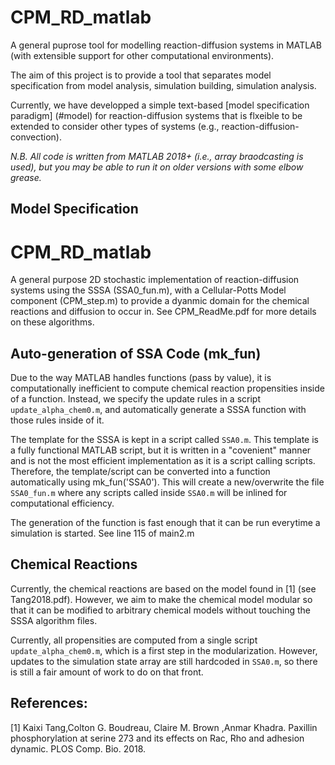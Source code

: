 # CPM_RD_matlab
A general puprose tool for modelling reaction-diffusion systems in MATLAB (with extensible support for other computational environments).

The aim of this project is to provide a tool that separates model specification from model analysis, simulation building, simulation analysis.

Currently, we have developped a simple text-based [model specification paradigm] (#model) for reaction-diffusion systems that is flxeible to be extended to consider other types of systems (e.g., reaction-diffusion-convection).  


*N.B. All code is written from MATLAB 2018+ (i.e., array braodcasting is used), but you may be able to run it on older versions with some elbow grease.*


## <a name='model'></a>Model Specification

# CPM_RD_matlab

A general purpose 2D stochastic implementation of reaction-diffusion systems using the SSSA (SSA0_fun.m), with a Cellular-Potts Model component (CPM_step.m) to provide a dyanmic domain for the chemical reactions and diffusion to occur in. See CPM_ReadMe.pdf for more details on these algorithms.



## Auto-generation of SSA Code (mk_fun)
Due to the way MATLAB handles functions (pass by value), it is computationally inefficient to compute chemical reaction propensities inside of a function. Instead, we specify the update rules in a script `update_alpha_chem0.m`, and automatically generate a SSSA function with those rules inside of it. 

The template for the SSSA is kept in a script called `SSA0.m`. This template is a fully functional MATLAB script, but it is written in a "covenient" manner and is not the most efficient implementation as it is a script calling scripts. Therefore, the template/script can be converted into a function automatically using mk_fun('SSA0'). This will create a new/overwrite the file `SSA0_fun.m` where any scripts called inside `SSA0.m` will be inlined for computational efficiency.

The generation of the function is fast enough that it can be run everytime a simulation is started. See line 115 of main2.m

## Chemical Reactions
Currently, the chemical reactions are based on the model found in [1] (see Tang2018.pdf). However, we aim to make the chemical model modular so that it can be modified to arbitrary chemical models without touching the SSSA algorithm files.

Currently, all propensities are computed from a single script `update_alpha_chem0.m`, which is a first step in the modularization. However, updates to the simulation state array are still hardcoded in `SSA0.m`, so there is still a fair amount of work to do on that front.




## References:


[1] Kaixi Tang,Colton G. Boudreau, Claire M. Brown ,Anmar Khadra. Paxillin phosphorylation at serine 273 and its effects on Rac, Rho and adhesion dynamic. PLOS Comp. Bio. 2018.
